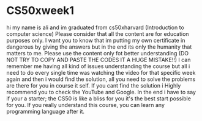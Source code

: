 # CS50xweek1
hi my name is ali and im graduated from cs50xharvard (Introduction to computer science)
Please consider that all the content are for education purposes only.
I want you to know that im putting my own certificate in dangerous by giving the answers but in the end its only the humanity that matters to me.
Please use the content only fot better understanding (DO NOT TRY TO COPY AND PASTE THE CODES IT A HUGE MISTAKE!!)
I can remember me having all kind of issues understanding the course but all i need to do every single time was watching the video for that specific week
again and then i would find the solution, all you need to solve the problems are there for you in course it self.
If you cant find the solution i Highly recommend you to check the YouTube and Google.
In the end i have to say if your a starter; the CS50 is like a bliss for you it's the best start possible for you.
If you really understand this course, you can learn any programming language after it.
